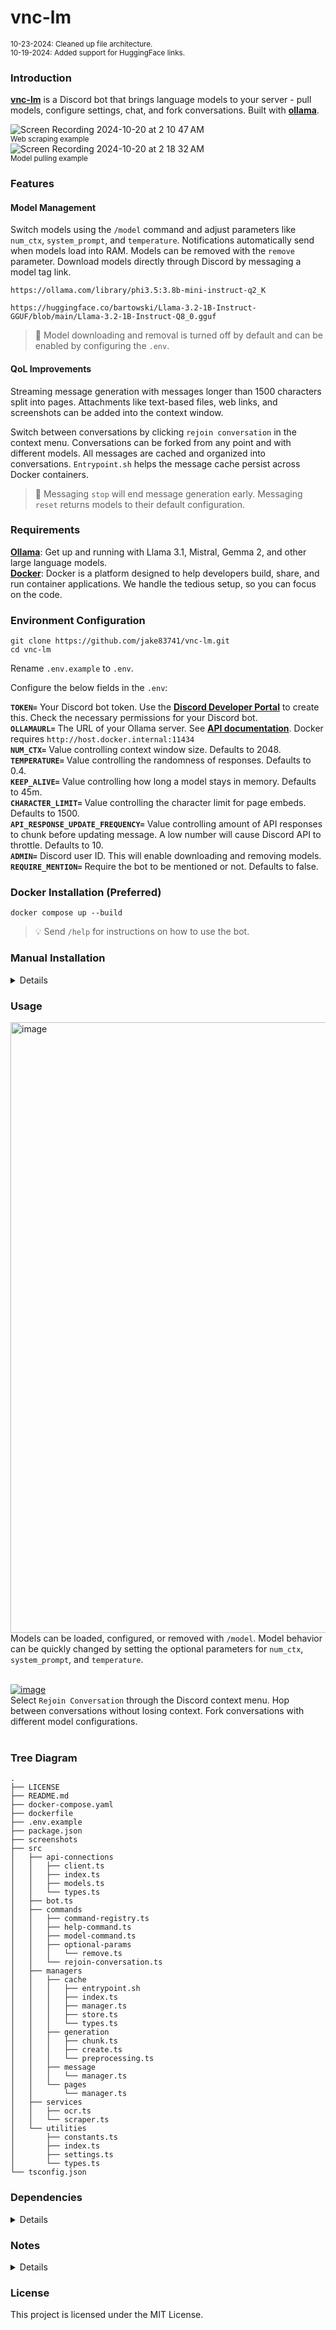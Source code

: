 # vnc-lm

<sub>10-23-2024: Cleaned up file architecture.</sub> <br>
<sub>10-19-2024: Added support for HuggingFace links.</sub>

### Introduction
[**vnc-lm**](https://github.com/jake83741/vnc-lm) is a Discord bot that brings language models to your server - pull models, configure settings, chat, and fork conversations. Built with [**ollama**](https://github.com/ollama/ollama).

![Screen Recording 2024-10-20 at 2 10 47 AM](https://github.com/user-attachments/assets/bd4eadaa-f1e5-4c06-975e-33ed74fd7de1)
<br> <sup>Web scraping example</sup>
<br>
![Screen Recording 2024-10-20 at 2 18 32 AM](https://github.com/user-attachments/assets/283c51ea-ad05-4a20-8cf1-c3a241b8e6e8)
<br> <sup>Model pulling example</sup>

### Features
#### Model Management
Switch models using the `/model` command and adjust parameters like `num_ctx`, `system_prompt`, and `temperature`. Notifications automatically send when models load into RAM. Models can be removed with the `remove` parameter. Download models directly through Discord by messaging a model tag link.

```
https://ollama.com/library/phi3.5:3.8b-mini-instruct-q2_K
```

```
https://huggingface.co/bartowski/Llama-3.2-1B-Instruct-GGUF/blob/main/Llama-3.2-1B-Instruct-Q8_0.gguf
```

> 🚧 Model downloading and removal is turned off by default and can be enabled by configuring the `.env`. 
 
#### QoL Improvements
Streaming message generation with messages longer than 1500 characters split into pages. Attachments like text-based files, web links, and screenshots can be added into the context window. 

Switch between conversations by clicking `rejoin conversation` in the context menu. Conversations can be forked from any point and with different models. All messages are cached and organized into conversations. `Entrypoint.sh` helps the message cache persist across Docker containers. 

> 🚥 Messaging `stop` will end message generation early. Messaging `reset` returns models to their default configuration.

### Requirements 
[**Ollama**](https://github.com/ollama/ollama): Get up and running with Llama 3.1, Mistral, Gemma 2, and other large language models. <br>
[**Docker**](https://www.docker.com/): Docker is a platform designed to help developers build, share, and run container applications. We handle the tedious setup, so you can focus on the code.

### Environment Configuration
```
git clone https://github.com/jake83741/vnc-lm.git
cd vnc-lm
```

Rename `.env.example` to `.env`.

Configure the below fields in the `.env`: 

**`TOKEN=`** Your Discord bot token. Use the [**Discord Developer Portal**](https://discord.com/developers/applications/) to create this. Check the necessary permissions for your Discord bot.<br>
**`OLLAMAURL=`** The URL of your Ollama server. See [**API documentation**](https://github.com/ollama/ollama/blob/main/docs/api.md#request). Docker requires `http://host.docker.internal:11434`<br>
**`NUM_CTX=`** Value controlling context window size. Defaults to 2048.<br>
**`TEMPERATURE=`** Value controlling the randomness of responses. Defaults to 0.4.<br>
**`KEEP_ALIVE=`** Value controlling how long a model stays in memory. Defaults to 45m.<br>
**`CHARACTER_LIMIT=`** Value controlling the character limit for page embeds. Defaults to 1500.<br>
**`API_RESPONSE_UPDATE_FREQUENCY=`** Value controlling amount of API responses to chunk before updating message. A low number will cause Discord API to throttle. Defaults to 10.<br>
**`ADMIN=`** Discord user ID. This will enable downloading and removing models.<br>
**`REQUIRE_MENTION=`** Require the bot to be mentioned or not. Defaults to false.<br>

### Docker Installation (Preferred)
```
docker compose up --build
```

> 💡 Send `/help` for instructions on how to use the bot.

### Manual Installation
<details>
<br>

 ```
npm install
npm run build
npm start
 ```
</details>

### Usage

[<img width="977" alt="image" src="https://github.com/user-attachments/assets/38e254cc-b6b5-4de1-b3a9-59176e133e09">
](https://github.com/jake83741/vnc-lm/blob/main/imgs/366593695-38e254cc-b6b5-4de1-b3a9-59176e133e09.png?raw=true)
<br> 
Models can be loaded, configured, or removed with `/model`.  Model behavior can be quickly changed by setting the optional parameters for `num_ctx`, `system_prompt`, and `temperature`. 
<br>
<br>


[![image](https://github.com/user-attachments/assets/7f629653-48ff-46f8-9ee9-ed306cceea55)
](https://github.com/jake83741/vnc-lm/blob/main/imgs/365389934-7f629653-48ff-46f8-9ee9-ed306cceea55.png?raw=true)
<br> 
Select `Rejoin Conversation` through the Discord context menu. Hop between conversations without losing context. Fork conversations with different model configurations.
<br>
<br>


### Tree Diagram
```console
.
├── LICENSE
├── README.md
├── docker-compose.yaml
├── dockerfile
├── .env.example
├── package.json
├── screenshots
├── src
│   ├── api-connections
│   │   ├── client.ts
│   │   ├── index.ts
│   │   ├── models.ts
│   │   └── types.ts
│   ├── bot.ts
│   ├── commands
│   │   ├── command-registry.ts
│   │   ├── help-command.ts
│   │   ├── model-command.ts
│   │   ├── optional-params
│   │   │   └── remove.ts
│   │   └── rejoin-conversation.ts
│   ├── managers
│   │   ├── cache
│   │   │   ├── entrypoint.sh
│   │   │   ├── index.ts
│   │   │   ├── manager.ts
│   │   │   ├── store.ts
│   │   │   └── types.ts
│   │   ├── generation
│   │   │   ├── chunk.ts
│   │   │   ├── create.ts
│   │   │   └── preprocessing.ts
│   │   ├── message
│   │   │   └── manager.ts
│   │   └── pages
│   │       └── manager.ts
│   ├── services
│   │   ├── ocr.ts
│   │   └── scraper.ts
│   └── utilities
│       ├── constants.ts
│       ├── index.ts
│       ├── settings.ts
│       └── types.ts
└── tsconfig.json
```

### Dependencies
<details>
<br>
 
1. [**Axios**](https://github.com/axios/axios): Promise based HTTP client for the browser and node.js.
2. [**Discord.js**](https://github.com/discordjs/discord.js): A powerful JavaScript library for interacting with the Discord API.
3. [**dotenv**](https://github.com/motdotla/dotenv): Loads environment variables from .env for nodejs projects.
4. [**tesseract.js**](https://github.com/naptha/tesseract.js): A javascript library that gets words in almost any language out of images.
5. [**jsdom**](https://github.com/jsdom/jsdom): A JavaScript implementation of various web standards, for use with Node.js
6. [**readbility**](https://github.com/mozilla/readability): A standalone version of the readability lib

</details>

### Notes
<details>
<br>

1. Attachments with large amounts of text require a higher `num_ctx` value to work properly.
2. The bot uses OCR to scrape text from screenshots. It does not support multi-modal models currently. 

</details>

### License
This project is licensed under the MIT License.
